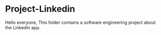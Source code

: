 # Project-Linkedin
Hello everyone, This folder contains a software engineering project about the Linkedin app.

